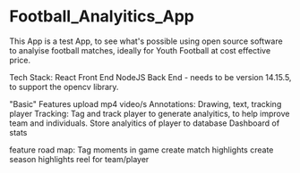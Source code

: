 # Football_Analyitics_App
This App is a test App, to see what's possible using open source software to analyise football matches, ideally for Youth Football at cost effective price.

Tech Stack: 
React Front End
NodeJS Back End - needs to be version 14.15.5, to support the opencv library.


"Basic" Features
upload mp4 video/s
Annotations: Drawing, text, tracking player
Tracking: Tag and track player to generate analyitics, to help improve team and individuals.
Store analyitics of player to database
Dashboard of stats

feature road map:
Tag moments in game
create match highlights
create season highlights reel for team/player
